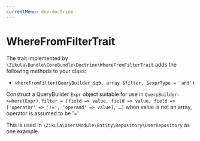 ```yaml
---
currentMenu: dev-doctrine
---
```

# WhereFromFilterTrait

The trait implemented by `\Zikula\Bundle\CoreBundle\Doctrine\WhereFromFilterTrait` adds the following methods to your class:

- `whereFromFilter(QueryBuilder $qb, array $filter, $exprType = 'and')`

Construct a QueryBuilder `Expr` object suitable for use in `QueryBuilder->where(Expr)`.
`filter = [field => value, field => value, field => ['operator' => '!=', 'operand' => value], …]`
when value is not an array, operator is assumed to be '='

This is used in `\Zikula\UsersModule\Entity\Repository\UserRepository` as one example.
